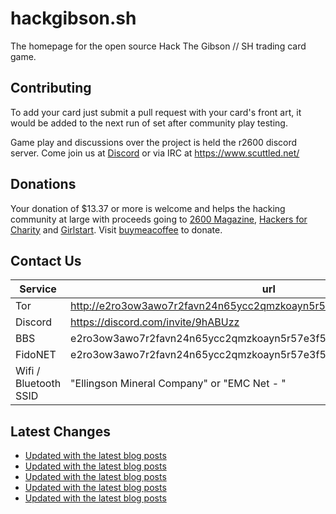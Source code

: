 # hackgibson.sh
The homepage for the open source Hack The Gibson // SH trading card game.


## Contributing

To add your card just submit a pull request with your card's front art, it would be added to the next run of set after community play testing.

Game play and discussions over the project is held the r2600 discord server. Come join us at [Discord](https://discord.com/invite/9hABUzz) or via IRC at https://www.scuttled.net/


## Donations

Your donation of $13.37 or more is welcome and helps the hacking community at large with proceeds going to [2600 Magazine](https://2600.com/), [Hackers for Charity](https://hackersforcharity.org) and [Girlstart](https://girlstart.org).  Visit [buymeacoffee](https://www.buymeacoffee.com/hackgibson.sh) to donate.


## Contact Us

Service | url
-|-
Tor | http://e2ro3ow3awo7r2favn24n65ycc2qmzkoayn5r57e3f56nvjwdcgg32ad.onion
Discord | https://discord.com/invite/9hABUzz
BBS | e2ro3ow3awo7r2favn24n65ycc2qmzkoayn5r57e3f56nvjwdcgg32ad.onion:23
FidoNET | e2ro3ow3awo7r2favn24n65ycc2qmzkoayn5r57e3f56nvjwdcgg32ad.onion:24554
Wifi / Bluetooth SSID | "Ellingson Mineral Company" or "EMC Net - <fidonet address>"

## Latest Changes
<!-- BLOG-POST-LIST:START -->
- [Updated with the latest blog posts](https://github.com/DFW2600/hackgibson.sh/commit/bfeeb7bfb8c0436bc17ec93ce0f92b3a2136f233)
- [Updated with the latest blog posts](https://github.com/DFW2600/hackgibson.sh/commit/a8076427c0ed5ffaa19d972a90085e5919909c09)
- [Updated with the latest blog posts](https://github.com/DFW2600/hackgibson.sh/commit/d172e56a88a8d98c26d8edef1919481179b24bf0)
- [Updated with the latest blog posts](https://github.com/DFW2600/hackgibson.sh/commit/63fd347dad487bf8f6c6e9dfee09c405f44b1287)
- [Updated with the latest blog posts](https://github.com/DFW2600/hackgibson.sh/commit/f7a66cd2be2fc2462c63e5db453994a7a754d7bc)
<!-- BLOG-POST-LIST:END -->
